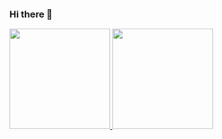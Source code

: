 ### Hi there 👋

<!--
**arthurpiinheiro/arthurpiinheiro** is a ✨ _special_ ✨ repository because its `README.md` (this file) appears on your GitHub profile.

Here are some ideas to get you started:

- 🔭 I’m currently working on ...
- 🌱 I’m currently learning ...
- 👯 I’m looking to collaborate on ...
- 🤔 I’m looking for help with ...
- 💬 Ask me about ...
- 📫 How to reach me: ...
- 😄 Pronouns: ...
- ⚡ Fun fact: ...
-->

<div>
<a href="https://github.com/seu-usuário-aqui">
<img height="180em" src="https://github-readme-stats.vercel.app/api/top-langs/?username=arthurpiinheiro&layout=compact&langs_count=7&theme=dracula"/>
<img height="180em" src="https://github-readme-stats.vercel.app/api?username=arthurpiinheiro&show_icons=true&theme=dracula&include_all_commits=true&count_private=true"/>
</div>

